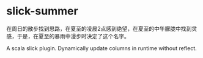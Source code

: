 # slick-summer

在周日的散步找到思路，在夏至的凌晨2点感到绝望，在夏至的中午朦胧中找到灵感，于是，在夏至的暴雨中漫步时决定了这个名字。

A scala slick plugin. Dynamically update columns in runtime without reflect.
